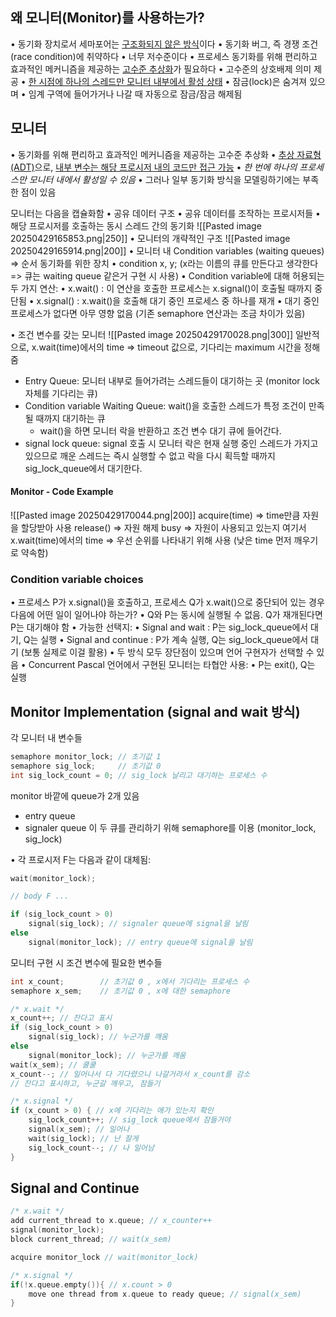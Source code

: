 ## 왜 모니터(Monitor)를 사용하는가?
•	동기화 장치로서 세마포어는 <u>구조화되지 않은 방식</u>이다
	•	동기화 버그, 즉 경쟁 조건(race condition)에 취약하다
	•	너무 저수준이다
•	프로세스 동기화를 위해 편리하고 효과적인 메커니즘을 제공하는 <u>고수준 추상화</u>가 필요하다
	•	고수준의 상호배제 의미 제공
		•	<u>한 시점에 하나의 스레드만 모니터 내부에서 활성 상태</u>
	•	잠금(lock)은 숨겨져 있으며
		•	임계 구역에 들어가거나 나갈 때 자동으로 잠금/잠금 해제됨
## 모니터
•	동기화를 위해 편리하고 효과적인 메커니즘을 제공하는 고수준 추상화
•	<u>추상 자료형(ADT)</u>으로, <u>내부 변수는 해당 프로시저 내의 코드만 접근 가능</u>
•	*한 번에 하나의 프로세스만 모니터 내에서 활성일 수 있음*
•	그러나 일부 동기화 방식을 모델링하기에는 부족한 점이 있음

모니터는 다음을 캡슐화함
•	공유 데이터 구조
•	공유 데이터를 조작하는 프로시저들
•	해당 프로시저를 호출하는 동시 스레드 간의 동기화
![[Pasted image 20250429165853.png|250]]
•	모니터의 개략적인 구조
![[Pasted image 20250429165914.png|200]]
•	모니터 내 Condition variables (waiting queues) => 순서 동기화를 위한 장치
	•	condition x, y; (x라는 이름의 큐를 만든다고 생각한다 => 큐는 waiting queue 같은거 구현 시 사용)
•	Condition variable에 대해 허용되는 두 가지 연산:
	•	x.wait() : 이 연산을 호출한 프로세스는 x.signal()이 호출될 때까지 중단됨
	•	x.signal() : x.wait()을 호출해 대기 중인 프로세스 중 하나를 재개
		•	대기 중인 프로세스가 없다면 아무 영향 없음 (기존 semaphore 연산과는 조금 차이가 있음)

•	조건 변수를 갖는 모니터
![[Pasted image 20250429170028.png|300]]
일반적으로, x.wait(time)에서의 time => timeout 값으로, 기다리는 maximum 시간을 정해줌
- Entry Queue: 모니터 내부로 들어가려는 스레드들이 대기하는 곳 (monitor lock 자체를 기다리는 큐)
- Condition variable Waiting Queue: wait()을 호출한 스레드가 특정 조건이 만족될 때까지 대기하는 큐
	- wait()을 하면 모니터 락을 반환하고 조건 변수 대기 큐에 들어간다.
- signal lock queue: signal 호출 시 모니터 락은 현재 실행 중인 스레드가 가지고 있으므로 깨운 스레드는 즉시 실행할 수 없고 락을 다시 획득할 때까지 sig_lock_queue에서 대기한다.
#### Monitor - Code Example
![[Pasted image 20250429170044.png|200]]
acquire(time) => time만큼 자원을 할당받아 사용
release() => 자원 해제
busy => 자원이 사용되고 있는지
여기서 x.wait(time)에서의 time => 우선 순위를 나타내기 위해 사용 (낮은 time 먼저 깨우기로 약속함)
### Condition variable choices
•	프로세스 P가 x.signal()을 호출하고, 프로세스 Q가 x.wait()으로 중단되어 있는 경우 다음에 어떤 일이 일어나야 하는가?
	•	Q와 P는 동시에 실행될 수 없음. Q가 재개된다면 P는 대기해야 함
•	가능한 선택지:
	•	Signal and wait : P는 sig_lock_queue에서 대기, Q는 실행
	•	Signal and continue : P가 계속 실행, Q는 sig_lock_queue에서 대기 (보통 실제로 이걸 활용)
	•	두 방식 모두 장단점이 있으며 언어 구현자가 선택할 수 있음
		•	Concurrent Pascal 언어에서 구현된 모니터는 타협안 사용:
			•	P는 exit(), Q는 실행
## Monitor Implementation (signal and wait 방식)
각 모니터 내 변수들
```c
semaphore monitor_lock; // 초기값 1
semaphore sig_lock;     // 초기값 0
int sig_lock_count = 0; // sig_lock 날리고 대기하는 프로세스 수
```
monitor 바깥에 queue가 2개 있음
- entry queue
- signaler queue
이 두 큐를 관리하기 위해 semaphore를 이용 (monitor_lock, sig_lock)

•	각 프로시저 F는 다음과 같이 대체됨:
```c
wait(monitor_lock);

// body F ...

if (sig_lock_count > 0)
    signal(sig_lock); // signaler queue에 signal을 날림
else
    signal(monitor_lock); // entry queue에 signal을 날림
```

모니터 구현 시 조건 변수에 필요한 변수들
```c
int x_count;        // 초기값 0 , x에서 기다리는 프로세스 수
semaphore x_sem;    // 초기값 0 , x에 대한 semaphore
```

```cpp
/* x.wait */
x_count++; // 잔다고 표시
if (sig_lock_count > 0)
	signal(sig_lock); // 누군가를 깨움
else
	signal(monitor_lock); // 누군가를 깨움
wait(x_sem); // 쿨쿨
x_count--; // 일어나서 다 기다렸으니 나갈거라서 x_count를 감소
// 잔다고 표시하고, 누군갈 깨우고, 잠들기

/* x.signal */
if (x_count > 0) { // x에 기다리는 애가 있는지 확인
	sig_lock_count++; // sig_lock queue에서 잠들거야
	signal(x_sem); // 일어나
	wait(sig_lock); // 난 잘게
	sig_lock_count--; // 나 일어남
}
```

## Signal and Continue
```cpp
/* x.wait */
add current_thread to x.queue; // x_counter++
signal(monitor_lock);
block current_thread; // wait(x_sem)

acquire monitor_lock // wait(monitor_lock)

/* x.signal */
if(!x.queue.empty()){ // x.count > 0
	move one thread from x.queue to ready queue; // signal(x_sem)
}
```